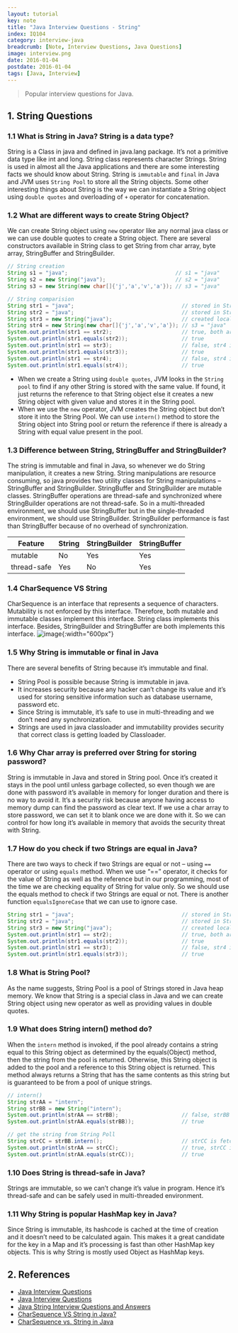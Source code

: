 ```yaml
---
layout: tutorial
key: note
title: "Java Interview Questions - String"
index: IQ104
category: interview-java
breadcrumb: [Note, Interview Questions, Java Questions]
image: interview.png
date: 2016-01-04
postdate: 2016-01-04
tags: [Java, Interview]
---
```


> Popular interview questions for Java.

## 1. String Questions
### 1.1 What is String in Java? String is a data type?
String is a Class in java and defined in java.lang package. It’s not a primitive data type like int and long. String class represents character Strings. String is used in almost all the Java applications and there are some interesting facts we should know about String. String is `immutable` and `final` in Java and JVM uses `String Pool` to store all the String objects. Some other interesting things about String is the way we can instantiate a String object using `double quotes` and overloading of `+` operator for concatenation.

### 1.2 What are different ways to create String Object?
We can create String object using `new` operator like any normal java class or we can use double quotes to create a String object. There are several constructors available in String class to get String from char array, byte array, StringBuffer and StringBuilder.
```java
// String creation
String s1 = "java";                                  // s1 = "java"
String s2 = new String("java");                      // s2 = "java"
String s3 = new String(new char[]{'j','a','v','a'}); // s3 = "java"

// String comparision
String str1 = "java";                                  // stored in String Pool
String str2 = "java";                                  // stored in String Pool
String str3 = new String("java");                      // created locally, it is not in String Pool
String str4 = new String(new char[]{'j','a','v','a'}); // s3 = "java"
System.out.println(str1 == str2);                      // true, both are from String Pool, same object
System.out.println(str1.equals(str2));                 // true
System.out.println(str1 == str3);                      // false, str4 is created with new keyword
System.out.println(str1.equals(str3));                 // true
System.out.println(str1 == str4);                      // false, str4 is created with new keyword
System.out.println(str1.equals(str4));                 // true
```
* When we create a String using `double quotes`, JVM looks in the `String pool` to find if any other String is stored with the same value. If found, it just returns the reference to that String object else it creates a new String object with given value and stores it in the String pool.
* When we use the `new` operator, JVM creates the String object but don’t store it into the String Pool. We can use `intern()` method to store the String object into String pool or return the reference if there is already a String with equal value present in the pool.

### 1.3 Difference between String, StringBuffer and StringBuilder?
The string is immutable and final in Java, so whenever we do String manipulation, it creates a new String. String manipulations are resource consuming, so java provides two utility classes for String manipulations – StringBuffer and StringBuilder.
StringBuffer and StringBuilder are mutable classes. StringBuffer operations are thread-safe and synchronized where StringBuilder operations are not thread-safe. So in a multi-threaded environment, we should use StringBuffer but in the single-threaded environment, we should use StringBuilder.
StringBuilder performance is fast than StringBuffer because of no overhead of synchronization.

Feature     | String | StringBuilder | StringBuffer
------------|--------|---------------|-------------
mutable     | No     | Yes           | Yes
thread-safe | Yes    | No            | Yes

### 1.4 CharSequence VS String
CharSequence is an interface that represents a sequence of characters. Mutability is not enforced by this interface. Therefore, both mutable and immutable classes implement this interface. String class implements this interface. Besides, StringBuilder and StringBuffer are both implements this interface.
![image](/public/images/note/java-string-interview-questions/charsequence.png){:width="600px"}  

### 1.5 Why String is immutable or final in Java
There are several benefits of String because it’s immutable and final.
* String Pool is possible because String is immutable in java.
* It increases security because any hacker can’t change its value and it’s used for storing sensitive information such as database username, password etc.
* Since String is immutable, it’s safe to use in multi-threading and we don’t need any synchronization.
* Strings are used in java classloader and immutability provides security that correct class is getting loaded by Classloader.

### 1.6 Why Char array is preferred over String for storing password?
String is immutable in Java and stored in String pool. Once it’s created it stays in the pool until unless garbage collected, so even though we are done with password it’s available in memory for longer duration and there is no way to avoid it. It’s a security risk because anyone having access to memory dump can find the password as clear text.
If we use a char array to store password, we can set it to blank once we are done with it. So we can control for how long it’s available in memory that avoids the security threat with String.

### 1.7 How do you check if two Strings are equal in Java?
There are two ways to check if two Strings are equal or not – using `==` operator or using `equals` method. When we use “==” operator, it checks for the value of String as well as the reference but in our programming, most of the time we are checking equality of String for value only. So we should use the equals method to check if two Strings are equal or not. There is another function `equalsIgnoreCase` that we can use to ignore case.
```java
String str1 = "java";                                  // stored in String Pool
String str2 = "java";                                  // stored in String Pool
String str3 = new String("java");                      // created locally, it is not in String Pool
System.out.println(str1 == str2);                      // true, both are from String Pool, same object
System.out.println(str1.equals(str2));                 // true
System.out.println(str1 == str3);                      // false, str4 is created with new keyword
System.out.println(str1.equals(str3));                 // true
```

### 1.8 What is String Pool?
As the name suggests, String Pool is a pool of Strings stored in Java heap memory. We know that String is a special class in Java and we can create String object using new operator as well as providing values in double quotes.

### 1.9 What does String intern() method do?
When the `intern` method is invoked, if the pool already contains a string equal to this String object as determined by the equals(Object) method, then the string from the pool is returned. Otherwise, this String object is added to the pool and a reference to this String object is returned. This method always returns a String that has the same contents as this string but is guaranteed to be from a pool of unique strings.
```java
// intern()
String strAA = "intern";
String strBB = new String("intern");
System.out.println(strAA == strBB);                    // false, strBB is created with new keyword
System.out.println(strAA.equals(strBB));               // true

// get the string from String Poll
String strCC = strBB.intern();                         // strCC is fetched from String Pool
System.out.println(strAA == strCC);                    // true, strCC is strAA
System.out.println(strAA.equals(strCC));               // true
```

### 1.10 Does String is thread-safe in Java?
Strings are immutable, so we can’t change it’s value in program. Hence it’s thread-safe and can be safely used in multi-threaded environment.

### 1.11 Why String is popular HashMap key in Java?
Since String is immutable, its hashcode is cached at the time of creation and it doesn’t need to be calculated again. This makes it a great candidate for the key in a Map and it’s processing is fast than other HashMap key objects. This is why String is mostly used Object as HashMap keys.

## 2. References
* [Java Interview Questions](https://www.tutorialspoint.com/java/java_interview_questions.htm)
* [Java Interview Questions](https://www.journaldev.com/java-interview-questions)
* [Java String Interview Questions and Answers](https://www.journaldev.com/1321/java-string-interview-questions-and-answers)
* [CharSequence VS String in Java?](https://stackoverflow.com/questions/1049228/charsequence-vs-string-in-java)
* [CharSequence vs. String in Java](https://www.baeldung.com/java-char-sequence-string)
